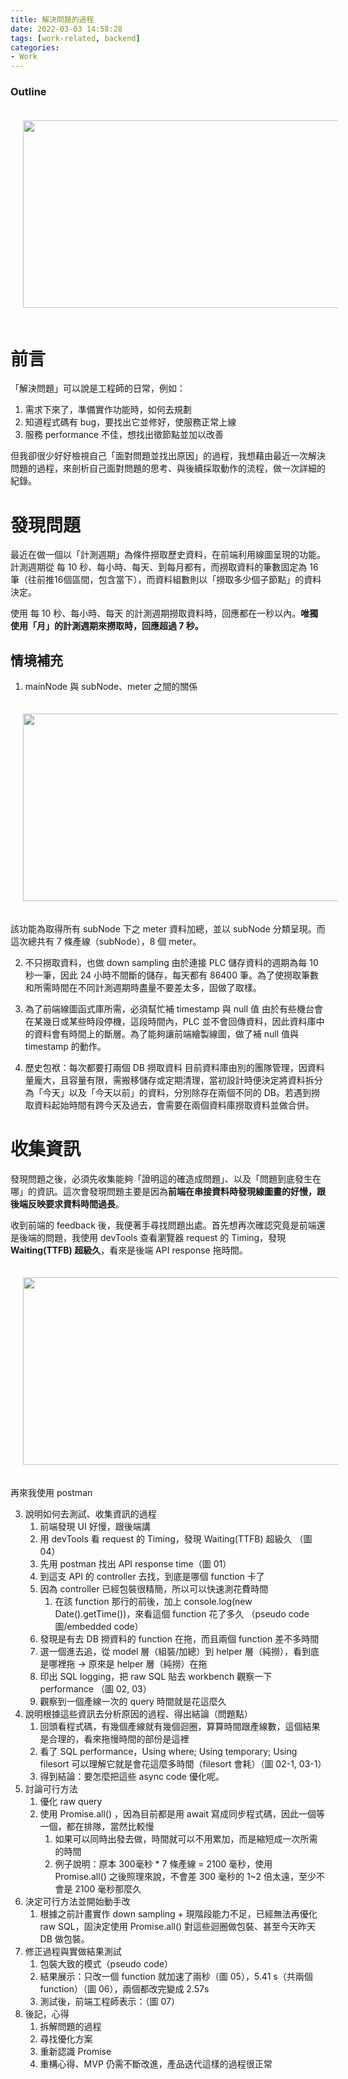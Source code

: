 ```yaml
---
title: 解決問題的過程
date: 2022-03-03 14:58:28
tags: [work-related, backend]
categories:
- Work
---
```


### Outline

<p align="center">
  <img src="../optimizing-search/01.png" style="margin: 20px; height: 300px; width: 600px"/>
</p>

# **前言**
「解決問題」可以說是工程師的日常，例如：
1. 需求下來了，準備實作功能時，如何去規劃
2. 知道程式碼有 bug，要找出它並修好，使服務正常上線
3. 服務 performance 不佳，想找出徵節點並加以改善

但我卻很少好好檢視自己「面對問題並找出原因」的過程，我想藉由最近一次解決問題的過程，來剖析自己面對問題的思考、與後續採取動作的流程，做一次詳細的紀錄。

# **發現問題**
最近在做一個以「計測週期」為條件撈取歷史資料，在前端利用線圖呈現的功能。計測週期從 每 10 秒、每小時、每天、到每月都有，而撈取資料的筆數固定為 16筆（往前推16個區間，包含當下），而資料組數則以「撈取多少個子節點」的資料決定。

使用 每 10 秒、每小時、每天 的計測週期撈取資料時，回應都在一秒以內。**唯獨使用「月」的計測週期來撈取時，回應超過 7 秒。**

## **情境補充**
1. mainNode 與 subNode、meter 之間的關係
<p align="center">
  <img src="../split-stack-coop/nodes.png" style="margin: 20px; height: 300px; width: 600px"/>
</p>

該功能為取得所有 subNode 下之 meter 資料加總，並以 subNode 分類呈現。而這次總共有 7 條產線（subNode），8 個 meter。

2. 不只撈取資料，也做 down sampling
由於連接 PLC 儲存資料的週期為每 10 秒一筆，因此 24 小時不間斷的儲存，每天都有 86400 筆。為了使撈取筆數和所需時間在不同計測週期時盡量不要差太多，固做了取樣。

3. 為了前端線圖函式庫所需，必須幫忙補 timestamp 與 null 值
由於有些機台會在某幾日或某些時段停機，這段時間內，PLC 並不會回傳資料，因此資料庫中的資料會有時間上的斷層。為了能夠讓前端繪製線圖，做了補 null 值與 timestamp 的動作。

4. 歷史包袱：每次都要打兩個 DB 撈取資料
目前資料庫由別的團隊管理，因資料量龐大，且容量有限，需搬移儲存或定期清理，當初設計時便決定將資料拆分為「今天」以及「今天以前」的資料，分別除存在兩個不同的 DB。若遇到撈取資料起始時間有跨今天及過去，會需要在兩個資料庫撈取資料並做合併。

# **收集資訊**
發現問題之後，必須先收集能夠「證明這的確造成問題」、以及「問題到底發生在哪」的資訊。這次會發現問題主要是因為**前端在串接資料時發現線圖畫的好慢，跟後端反映要求資料時間過長**。

收到前端的 feedback 後，我便著手尋找問題出處。首先想再次確認究竟是前端還是後端的問題，我使用 devTools 查看瀏覽器 request 的 Timing，發現**Waiting(TTFB) 超級久**，看來是後端 API response 拖時間。

<p align="center">
  <img src="../optimizing-search/04.png" style="margin: 20px; height: 300px; width: 600px"/>
</p>

再來我使用 postman 



3. 說明如何去測試、收集資訊的過程
    1. 前端發現 UI 好慢，跟後端講
    2. 用 devTools 看 request 的 Timing，發現 Waiting(TTFB) 超級久 （圖 04）
    3. 先用 postman 找出 API response time（圖 01）
    4. 到這支 API 的 controller 去找，到底是哪個 function 卡了
    5. 因為 controller 已經包裝很精簡，所以可以快速測花費時間
        1. 在該 function 那行的前後，加上 console.log(new Date().getTime())，來看這個 function 花了多久 （pseudo code 圖/embedded code）
    6. 發現是有去 DB 撈資料的 function 在拖，而且兩個 function 差不多時間
    7. 選一個進去追，從 model 層（組裝/加總）到 helper 層（純撈），看到底是哪裡拖 → 原來是 helper 層（純撈）在拖
    8. 印出 SQL logging，把 raw SQL 貼去 workbench 觀察一下 performance （圖 02, 03）
    9. 觀察到一個產線一次的 query 時間就是花這麼久
4. 說明根據這些資訊去分析原因的過程、得出結論（問題點）
    1. 回頭看程式碼，有幾個產線就有幾個迴圈，算算時間跟產線數，這個結果是合理的，看來拖慢時間的部份是這裡
    2. 看了 SQL performance，Using where; Using temporary; Using filesort 可以理解它就是會花這麼多時間（filesort 會耗）（圖 02-1, 03-1）
    3. 得到結論：要怎麼把這些 async code 優化呢。
5. 討論可行方法
    1. 優化 raw query
    2. 使用 Promise.all() ，因為目前都是用 await 寫成同步程式碼，因此一個等一個，都在排隊，當然比較慢
        1. 如果可以同時出發去做，時間就可以不用累加，而是縮短成一次所需的時間
        2. 例子說明：原本 300毫秒 * 7 條產線 = 2100 毫秒，使用 Promise.all() 之後照理來說，不會差 300 毫秒的 1~2 倍太遠，至少不會是 2100 毫秒那麼久
6. 決定可行方法並開始動手改
    1. 根據之前計畫實作 down sampling + 現階段能力不足，已經無法再優化 raw SQL，固決定使用 Promise.all() 對這些迴圈做包裝、甚至今天昨天DB 做包裝。
7. 修正過程與實做結果測試
    1. 包裝大致的模式（pseudo code）
    2. 結果展示：只改一個 function 就加速了兩秒（圖 05），5.41 s（共兩個 function）（圖 06），兩個都改完變成 2.57s
    3. 測試後，前端工程師表示：（圖 07）
8. 後記，心得
    1. 拆解問題的過程
    2. 尋找優化方案
    3. 重新認識 Promise
    4. 重構心得、MVP 仍需不斷改進，產品迭代這樣的過程很正常